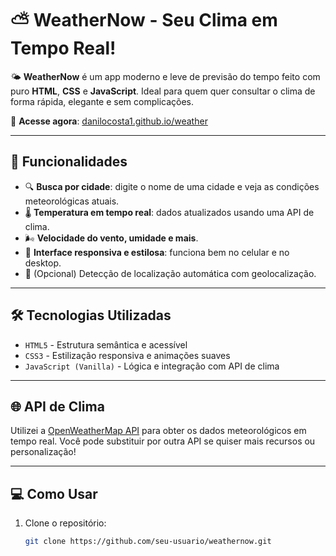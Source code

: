 # ⛅ WeatherNow - Seu Clima em Tempo Real!

🌤️ **WeatherNow** é um app moderno e leve de previsão do tempo feito com puro **HTML**, **CSS** e **JavaScript**. Ideal para quem quer consultar o clima de forma rápida, elegante e sem complicações.

🔗 **Acesse agora**: [danilocosta1.github.io/weather](https://danilocosta1.github.io/weather/)

---

## 🚀 Funcionalidades

- 🔍 **Busca por cidade**: digite o nome de uma cidade e veja as condições meteorológicas atuais.
- 🌡️ **Temperatura em tempo real**: dados atualizados usando uma API de clima.
- 🌬️ **Velocidade do vento, umidade e mais**.
- 🎨 **Interface responsiva e estilosa**: funciona bem no celular e no desktop.
- 📍 (Opcional) Detecção de localização automática com geolocalização.

---

## 🛠️ Tecnologias Utilizadas

- `HTML5` - Estrutura semântica e acessível  
- `CSS3` - Estilização responsiva e animações suaves  
- `JavaScript (Vanilla)` - Lógica e integração com API de clima  

---

## 🌐 API de Clima

Utilizei a [OpenWeatherMap API](https://openweathermap.org/api) para obter os dados meteorológicos em tempo real. Você pode substituir por outra API se quiser mais recursos ou personalização!

---

## 💻 Como Usar

1. Clone o repositório:
   ```bash
   git clone https://github.com/seu-usuario/weathernow.git
